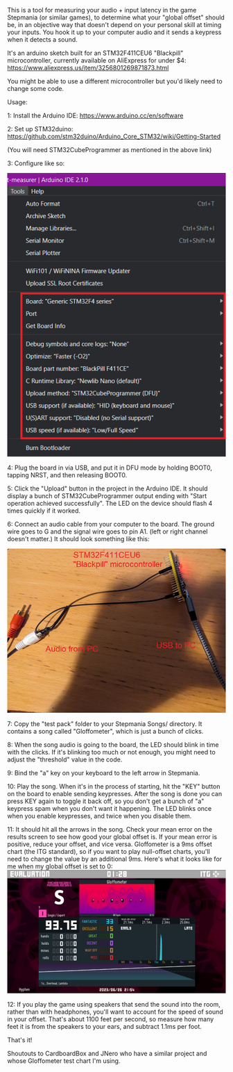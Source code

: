 This is a tool for measuring your audio + input latency in the game Stepmania (or similar games), to determine what your "global offset" should be, in an objective way that doesn't depend on your personal skill at timing your inputs. You hook it up to your computer audio and it sends a keypress when it detects a sound.

It's an arduino sketch built for an STM32F411CEU6 "Blackpill" microcontroller, currently available on AliExpress for under $4: https://www.aliexpress.us/item/3256801269871873.html

You might be able to use a different microcontroller but you'd likely need to change some code.

Usage:

1: Install the Arduino IDE: https://www.arduino.cc/en/software

2: Set up STM32duino: https://github.com/stm32duino/Arduino_Core_STM32/wiki/Getting-Started

(You will need STM32CubeProgrammer as mentioned in the above link)

3: Configure like so: 

![](img/arduinoconfig.png)

4: Plug the board in via USB, and put it in DFU mode by holding BOOT0, tapping NRST, and then releasing BOOT0.

5: Click the "Upload" button in the project in the Arduino IDE. It should display a bunch of STM32CubeProgrammer output ending with "Start operation achieved successfully". The LED on the device should flash 4 times quickly if it worked.

6: Connect an audio cable from your computer to the board. The ground wire goes to G and the signal wire goes to pin A1. (left or right channel doesn't matter.) It should look something like this: 

![](img/blackpillmeasure.jpg)

7: Copy the "test pack" folder to your Stepmania Songs/ directory. It contains a song called "Gloffometer", which is just a bunch of clicks. 

8: When the song audio is going to the board, the LED should blink in time with the clicks. If it's blinking too much or not enough, you might need to adjust the "threshold" value in the code.

9: Bind the "a" key on your keyboard to the left arrow in Stepmania. 

10: Play the song. When it's in the process of starting, hit the "KEY" button on the board to enable sending keypresses. After the song is done you can press KEY again to toggle it back off, so you don't get a bunch of "a" keypress spam when you don't want it happening. The LED blinks once when you enable keypresses, and twice when you disable them.

11: It should hit all the arrows in the song. Check your mean error on the results screen to see how good your global offset is. If your mean error is positive, reduce your offset, and vice versa. Gloffometer is a 9ms offset chart (the ITG standard), so if you want to play null-offset charts, you'll need to change the value by an additional 9ms. Here's what it looks like for me when my global offset is set to 0: 
![](img/measureresults.png)

12: If you play the game using speakers that send the sound into the room, rather than with headphones, you'll want to account for the speed of sound in your offset. That's about 1100 feet per second, so measure how many feet it is from the speakers to your ears, and subtract 1.1ms per foot.

That's it!

Shoutouts to CardboardBox and JNero who have a similar project and whose Gloffometer test chart I'm using.
